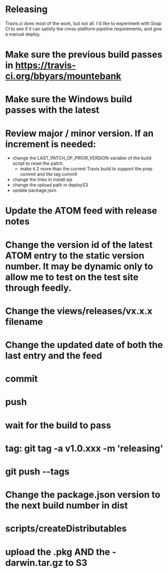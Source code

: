 Releasing
=========

Travis.ci does most of the work, but not all.  I'd like to experiment with Snap CI to see if it
can satisfy the cross-platform pipeline requirements, and give a manual deploy.

# Make sure the previous build passes in https://travis-ci.org/bbyars/mountebank
# Make sure the Windows build passes with the latest
# Review major / minor version.  If an increment is needed:
  * change the LAST_PATCH_OF_PRIOR_VERSION variable of the build script to reset the patch.
    * make it 2 more than the current Travis build to support the prep commit and the tag commit
  * change the links in install.ejs
  * change the upload path in deployS3
  * update package.json
# Update the ATOM feed with release notes
# Change the version id of the latest ATOM entry to the static version number.  It may be dynamic only to allow me to test on the test site through feedly.
# Change the views/releases/vx.x.x filename
# Change the updated date of both the last entry and the feed
# commit
# push
# wait for the build to pass
# tag: git tag -a v1.0.xxx -m 'releasing'
# git push --tags
# Change the package.json version to the next build number in dist
# scripts/createDistributables
# upload the .pkg AND the -darwin.tar.gz to S3
